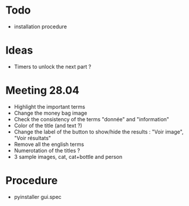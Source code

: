 # Todo
- installation procedure

# Ideas
- Timers to unlock the next part ?

# Meeting 28.04
- Highlight the important terms
- Change the money bag image
- Check the consistency of the terms "donnée" and "information"
- Color of the title (and text ?)
- Change the label of the button to show/hide the results : "Voir image", "Voir résultats"
- Remove all the english terms
- Numerotation of the titles ?
- 3 sample images, cat, cat+bottle and person

# Procedure
- pyinstaller gui.spec
